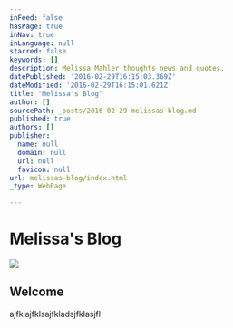 ```yaml
---
inFeed: false
hasPage: true
inNav: true
inLanguage: null
starred: false
keywords: []
description: Melissa Mahler thoughts news and quotes.
datePublished: '2016-02-29T16:15:03.369Z'
dateModified: '2016-02-29T16:15:01.621Z'
title: "Melissa's Blog"
author: []
sourcePath: _posts/2016-02-29-melissas-blog.md
published: true
authors: []
publisher:
  name: null
  domain: null
  url: null
  favicon: null
url: melissas-blog/index.html
_type: WebPage

---
```

# Melissa's Blog
![](https://s3-us-west-2.amazonaws.com/the-grid-img/p/ee54295090706749585056582969371f05c276db.jpg)

## Welcome

ajfklajfklsajfkladsjfklasjfl